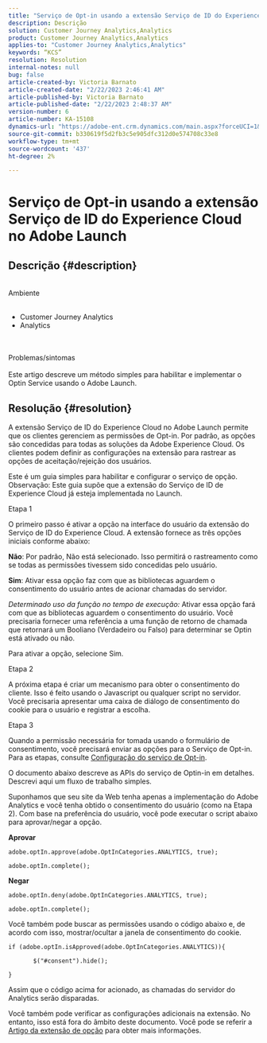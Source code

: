 ```yaml
---
title: "Serviço de Opt-in usando a extensão Serviço de ID do Experience Cloud no Adobe Launch"
description: Descrição
solution: Customer Journey Analytics,Analytics
product: Customer Journey Analytics,Analytics
applies-to: "Customer Journey Analytics,Analytics"
keywords: “KCS”
resolution: Resolution
internal-notes: null
bug: false
article-created-by: Victoria Barnato
article-created-date: "2/22/2023 2:46:41 AM"
article-published-by: Victoria Barnato
article-published-date: "2/22/2023 2:48:37 AM"
version-number: 6
article-number: KA-15108
dynamics-url: "https://adobe-ent.crm.dynamics.com/main.aspx?forceUCI=1&pagetype=entityrecord&etn=knowledgearticle&id=8b3ded1e-5bb2-ed11-83fe-6045bd0067ea"
source-git-commit: b330619f5d2fb3c5e905dfc312d0e574708c33e8
workflow-type: tm+mt
source-wordcount: '437'
ht-degree: 2%

---
```


# Serviço de Opt-in usando a extensão Serviço de ID do Experience Cloud no Adobe Launch

## Descrição {#description}

<br>Ambiente<br><br>
- Customer Journey Analytics
- Analytics



<br><br>Problemas/sintomas<br><br>
Este artigo descreve um método simples para habilitar e implementar o Optin Service usando o Adobe Launch.


## Resolução {#resolution}


A extensão Serviço de ID do Experience Cloud no Adobe Launch permite que os clientes gerenciem as permissões de Opt-in. Por padrão, as opções são concedidas para todas as soluções da Adobe Experience Cloud. Os clientes podem definir as configurações na extensão para rastrear as opções de aceitação/rejeição dos usuários.

Este é um guia simples para habilitar e configurar o serviço de opção.
<br>Observação: Este guia supõe que a extensão do Serviço de ID de Experience Cloud já esteja implementada no Launch.<br>


Etapa 1

O primeiro passo é ativar a opção na interface do usuário da extensão do Serviço de ID do Experience Cloud. A extensão fornece as três opções iniciais conforme abaixo:

<b>Não</b>: Por padrão, Não está selecionado. Isso permitirá o rastreamento como se todas as permissões tivessem sido concedidas pelo usuário.

<b>Sim</b>: Ativar essa opção faz com que as bibliotecas aguardem o consentimento do usuário antes de acionar chamadas do servidor.

*Determinado uso da função no tempo de execução:* Ativar essa opção fará com que as bibliotecas aguardem o consentimento do usuário. Você precisaria fornecer uma referência a uma função de retorno de chamada que retornará um Booliano (Verdadeiro ou Falso) para determinar se Optin está ativado ou não.

Para ativar a opção, selecione Sim.



Etapa 2

A próxima etapa é criar um mecanismo para obter o consentimento do cliente. Isso é feito usando o Javascript ou qualquer script no servidor. Você precisaria apresentar uma caixa de diálogo de consentimento do cookie para o usuário e registrar a escolha.



Etapa 3

Quando a permissão necessária for tomada usando o formulário de consentimento, você precisará enviar as opções para o Serviço de Opt-in. Para as etapas, consulte [Configuração do serviço de Opt-in](https://experienceleague.adobe.com/docs/id-service/using/implementation/opt-in-service/getting-started.html). 

O documento abaixo descreve as APIs do serviço de Optin-in em detalhes. Descrevi aqui um fluxo de trabalho simples.

Suponhamos que seu site da Web tenha apenas a implementação do Adobe Analytics e você tenha obtido o consentimento do usuário (como na Etapa 2). Com base na preferência do usuário, você pode executar o script abaixo para aprovar/negar a opção.

<b>Aprovar</b>


```
adobe.optIn.approve(adobe.OptInCategories.ANALYTICS, true);

adobe.optIn.complete();
```




<b>Negar</b>


```
adobe.optIn.deny(adobe.OptInCategories.ANALYTICS, true);

adobe.optIn.complete();
```




Você também pode buscar as permissões usando o código abaixo e, de acordo com isso, mostrar/ocultar a janela de consentimento do cookie.


```
if (adobe.optIn.isApproved(adobe.OptInCategories.ANALYTICS)){

       $("#consent").hide();

}
```




Assim que o código acima for acionado, as chamadas do servidor do Analytics serão disparadas.

Você também pode verificar as configurações adicionais na extensão. No entanto, isso está fora do âmbito deste documento. Você pode se referir a [Artigo da extensão de opção](https://docs.adobe.com/content/help/en/id-service/using/implementation-guides/opt-in-service/launch.html) para obter mais informações.
